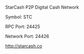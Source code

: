 StarCash P2P Digital Cash Network

Symbol: STC

RPC Port: 24425

Network Port: 24426

http://starcash.co
